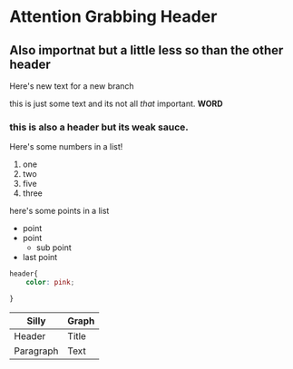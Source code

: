 
# Attention Grabbing Header

## Also importnat but a little less so than the other header

Here's new text for a new branch 

this is just some text and its not all *that* important. __WORD__

### this is also a header but its weak sauce. 

Here's some numbers in a list!

1) one
2) two
3) five
4) three

here's some points in a list

- point
- point
    - sub point
- last point

``` css
header{
    color: pink;

}
```

| Silly     | Graph |
| ----------- | ----------- |
| Header      | Title       |
| Paragraph   | Text        |
